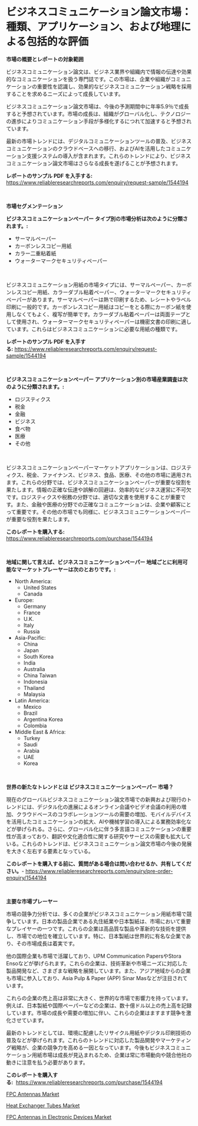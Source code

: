 <p><h1>ビジネスコミュニケーション論文市場：種類、アプリケーション、および地理による包括的な評価</h1></p><p><strong>市場の概要とレポートの対象範囲</strong></p>
<p><p>ビジネスコミュニケーション論文は、ビジネス業界や組織内で情報の伝達や効果的なコミュニケーションを扱う専門誌です。この市場は、企業や組織がコミュニケーションの重要性を認識し、効果的なビジネスコミュニケーション戦略を採用することを求めるニーズによって成長しています。</p><p>ビジネスコミュニケーション論文市場は、今後の予測期間中に年率5.9％で成長すると予想されています。市場の成長は、組織がグローバル化し、テクノロジーの進歩によりコミュニケーション手段が多様化するにつれて加速すると予想されています。</p><p>最新の市場トレンドには、デジタルコミュニケーションツールの普及、ビジネスコミュニケーションのクラウドベースへの移行、およびAIを活用したコミュニケーション支援システムの導入が含まれます。これらのトレンドにより、ビジネスコミュニケーション論文市場はさらなる成長を遂げることが予想されます。</p></p>
<p><strong>レポートのサンプル PDF を入手する:</strong> <a href="https://www.reliableresearchreports.com/enquiry/request-sample/1544194">https://www.reliableresearchreports.com/enquiry/request-sample/1544194</a></p>
<p>&nbsp;</p>
<p><strong>市場セグメンテーション</strong></p>
<p><strong>ビジネスコミュニケーションペーパー タイプ別の市場分析は次のように分類されます。:</strong></p>
<p><ul><li>サーマルペーパー</li><li>カーボンレスコピー用紙</li><li>カラー二重粘着紙</li><li>ウォーターマークセキュリティペーパー</li></ul></p>
<p>&nbsp;</p>
<p><p>ビジネスコミュニケーション用紙の市場タイプには、サーマルペーパー、カーボンレスコピー用紙、カラーダブル粘着ペーパー、ウォーターマークセキュリティペーパーがあります。サーマルペーパーは熱で印刷するため、レシートやラベル印刷に一般的です。カーボンレスコピー用紙はコピーをとる際にカーボン紙を使用しなくてもよく、複写が簡単です。カラーダブル粘着ペーパーは両面テープとして使用され、ウォーターマークセキュリティペーパーは機密文書の印刷に適しています。これらはビジネスコミュニケーションに必要な用紙の種類です。</p></p>
<p><strong>レポートのサンプル PDF を入手する:</strong>&nbsp;<a href="https://www.reliableresearchreports.com/enquiry/request-sample/1544194">https://www.reliableresearchreports.com/enquiry/request-sample/1544194</a></p>
<p>&nbsp;</p>
<p><strong> ビジネスコミュニケーションペーパー アプリケーション別の市場産業調査は次のように分類されます。:</strong></p>
<p><ul><li>ロジスティクス</li><li>税金</li><li>金融</li><li>ビジネス</li><li>食べ物</li><li>医療</li><li>その他</li></ul></p>
<p>&nbsp;</p>
<p><p>ビジネスコミュニケーションペーパーマーケットアプリケーションは、ロジスティクス、税金、ファイナンス、ビジネス、食品、医療、その他の市場に適用されます。これらの分野では、ビジネスコミュニケーションペーパーが重要な役割を果たします。情報の正確な伝達や誤解の回避は、効率的なビジネス運営に不可欠です。ロジスティクスや税務の分野では、適切な文書を使用することが重要です。また、金融や医療の分野での正確なコミュニケーションは、企業や顧客にとって重要です。その他の市場でも同様に、ビジネスコミュニケーションペーパーが重要な役割を果たします。</p></p>
<p><strong>このレポートを購入する:</strong>&nbsp; <a href="https://www.reliableresearchreports.com/purchase/1544194">https://www.reliableresearchreports.com/purchase/1544194</a></p>
<p>&nbsp;</p>
<p><strong>地域に関して言えば、ビジネスコミュニケーションペーパー 地域ごとに利用可能なマーケットプレーヤーは次のとおりです。:</strong></p>
<p><ul>
    <li>
        North America:
        <ul>
            <li>United States</li>
            <li>Canada</li>
        </ul>
    </li>
    <li>
        Europe:
        <ul>
            <li>Germany</li>
            <li>France</li>
            <li>U.K.</li>
            <li>Italy</li>
            <li>Russia</li>
        </ul>
    </li>
    <li>
        Asia-Pacific:
        <ul>
            <li>China</li>
            <li>Japan</li>
            <li>South Korea</li>
            <li>India</li>
            <li>Australia</li>
            <li>China Taiwan</li>
            <li>Indonesia</li>
            <li>Thailand</li>
            <li>Malaysia</li>
        </ul>
    </li>
    <li>
        Latin America:
        <ul>
            <li>Mexico</li>
            <li>Brazil</li>
            <li>Argentina Korea</li>
            <li>Colombia</li>
        </ul>
    </li>
    <li>
        Middle East & Africa:
        <ul>
            <li>Turkey</li>
            <li>Saudi</li>
            <li>Arabia</li>
            <li>UAE</li>
            <li>Korea</li>
        </ul>
    </li>
    </ul></p>
<p>&nbsp;</p>
<p><strong>世界の新たなトレンドとは ビジネスコミュニケーションペーパー 市場？</strong></p>
<p><p>現在のグローバルビジネスコミュニケーション論文市場での新興および現行のトレンドには、デジタル化の進展によるオンライン会議やビデオ会議の利用の増加、クラウドベースのコラボレーションツールの需要の増加、モバイルデバイスを活用したコミュニケーションの拡大、AIや機械学習の導入による業務効率化などが挙げられる。さらに、グローバル化に伴う多言語コミュニケーションの重要性が高まっており、翻訳や文化適合性に関する研究やサービスの需要も拡大している。これらのトレンドは、ビジネスコミュニケーション論文市場の今後の発展を大きく左右する要素となっている。</p></p>
<p><strong>このレポートを購入する前に、質問がある場合は問い合わせるか、共有してください。</strong>- <a href="https://www.reliableresearchreports.com/enquiry/pre-order-enquiry/1544194">https://www.reliableresearchreports.com/enquiry/pre-order-enquiry/1544194</a></p>
<p>&nbsp;</p>
<p><strong>主要な市場プレーヤー</strong></p>
<p><p>市場の競争力分析では、多くの企業がビジネスコミュニケーション用紙市場で競争しています。日本の製品企業である丸住紙業や日本製紙は、市場において重要なプレイヤーの一つです。これらの企業は高品質な製品や革新的な技術を提供し、市場での地位を確立しています。特に、日本製紙は世界的に有名な企業であり、その市場成長は着実です。</p><p>他の国際企業も市場で活躍しており、UPM Communication PapersやStora Ensoなどが挙げられます。これらの企業は、技術革新や市場ニーズに対応した製品開発など、さまざまな戦略を展開しています。また、アジア地域からの企業も市場に参入しており、Asia Pulp & Paper (APP) Sinar Masなどが注目されています。</p><p>これらの企業の売上高は非常に大きく、世界的な市場で影響力を持っています。例えば、日本製紙や国際ペーパーなどの企業は、数十億ドル以上の売上高を記録しています。市場の成長や需要の増加に伴い、これらの企業はますます競争を激化させています。</p><p>最新のトレンドとしては、環境に配慮したリサイクル用紙やデジタル印刷技術の普及などが挙げられます。これらのトレンドに対応した製品開発やマーケティング戦略が、企業の競争力を高める一因となっています。今後もビジネスコミュニケーション用紙市場は成長が見込まれるため、企業は常に市場動向や競合他社の動きに注意を払う必要があります。</p></p>
<p><strong>このレポートを購入する:</strong>&nbsp;&nbsp;<a href="https://www.reliableresearchreports.com/purchase/1544194">https://www.reliableresearchreports.com/purchase/1544194</a></p>
<p><p><a href="https://github.com/pgtimber/Market-Research-Report-List-2/blob/main/fpc-antennas-market.md">FPC Antennas Market</a></p><p><a href="https://unruly-ladybug-44b.notion.site/Decoding-the-Heat-Exchanger-Tubes-Market-A-Deep-Dive-into-the-Latest-Market-Trends-Market-Segmenta-ecdb128f11d0487ea5896f600c3095d4">Heat Exchanger Tubes Market</a></p><p><a href="https://github.com/lataunyatinikmelvin59ilbd0dv/Market-Research-Report-List-1/blob/main/fpc-antennas-in-electronic-devices-market.md">FPC Antennas in Electronic Devices Market</a></p></p>